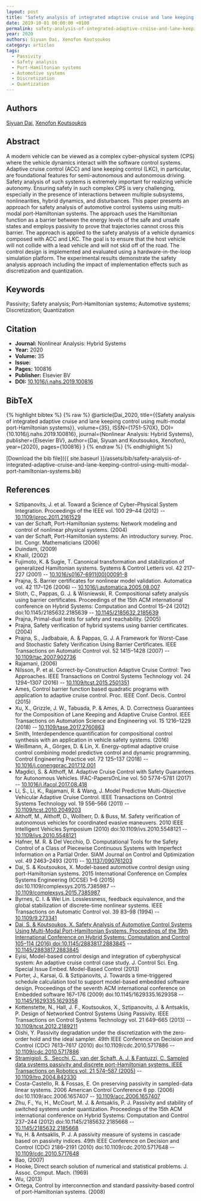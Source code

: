 ```yaml
---
layout: post
title: "Safety analysis of integrated adaptive cruise and lane keeping control using multi-modal port-Hamiltonian systems"
date: 2019-10-01 00:00:00 +0100
permalink: safety-analysis-of-integrated-adaptive-cruise-and-lane-keeping-control-using-multi-modal-port-hamiltonian-systems
year: 2020
authors: Siyuan Dai, Xenofon Koutsoukos
category: articles
tags:
  - Passivity
  - Safety analysis
  - Port-Hamiltonian systems
  - Automotive systems
  - Discretization
  - Quantization
---
```

 
## Authors
[Siyuan Dai](authors/siyuan-dai), [Xenofon Koutsoukos](authors/xenofon-koutsoukos)
 
## Abstract
A modern vehicle can be viewed as a complex cyber–physical system (CPS) where the vehicle dynamics interact with the software control systems. Adaptive cruise control (ACC) and lane keeping control (LKC), in particular, are foundational features for semi-autonomous and autonomous driving. Safety analysis of such systems is extremely important for realizing vehicle autonomy. Ensuring safety in such complex CPS is very challenging, especially in the presence of interactions between multiple subsystems, nonlinearities, hybrid dynamics, and disturbances. This paper presents an approach for safety analysis of automotive control systems using multi-modal port-Hamiltonian systems. The approach uses the Hamiltonian function as a barrier between the energy levels of the safe and unsafe states and employs passivity to prove that trajectories cannot cross this barrier. The approach is applied to the safety analysis of a vehicle dynamics composed with ACC and LKC. The goal is to ensure that the host vehicle will not collide with a lead vehicle and will not skid off of the road. The control design is implemented and evaluated using a hardware-in-the-loop simulation platform. The experimental results demonstrate the safety analysis approach including the impact of implementation effects such as discretization and quantization.
 
## Keywords
Passivity; Safety analysis; Port-Hamiltonian systems; Automotive systems; Discretization; Quantization
 
## Citation
- **Journal:** Nonlinear Analysis: Hybrid Systems
- **Year:** 2020
- **Volume:** 35
- **Issue:** 
- **Pages:** 100816
- **Publisher:** Elsevier BV
- **DOI:** [10.1016/j.nahs.2019.100816](https://doi.org/10.1016/j.nahs.2019.100816)
 
## BibTeX
{% highlight bibtex %}
{% raw %}
@article{Dai_2020,
  title={{Safety analysis of integrated adaptive cruise and lane keeping control using multi-modal port-Hamiltonian systems}},
  volume={35},
  ISSN={1751-570X},
  DOI={10.1016/j.nahs.2019.100816},
  journal={Nonlinear Analysis: Hybrid Systems},
  publisher={Elsevier BV},
  author={Dai, Siyuan and Koutsoukos, Xenofon},
  year={2020},
  pages={100816}
}
{% endraw %}
{% endhighlight %}
 
[Download the bib file]({{ site.baseurl }}/assets/bib/safety-analysis-of-integrated-adaptive-cruise-and-lane-keeping-control-using-multi-modal-port-hamiltonian-systems.bib)
 
## References
- Sztipanovits, J. et al. Toward a Science of Cyber–Physical System Integration. Proceedings of the IEEE vol. 100 29–44 (2012) -- [10.1109/jproc.2011.2161529](https://doi.org/10.1109/jproc.2011.2161529)
- van der Schaft, Port-Hamiltonian systems: Network modeling and control of nonlinear physical systems. (2004)
- van der Schaft, Port-Hamiltonian systems: An introductory survey. Proc. Int. Congr. Mathematicians (2006)
- Duindam, (2009)
- Khalil, (2002)
- Fujimoto, K. & Sugie, T. Canonical transformation and stabilization of generalized Hamiltonian systems. Systems &amp; Control Letters vol. 42 217–227 (2001) -- [10.1016/s0167-6911(00)00091-8](https://doi.org/10.1016/s0167-6911(00)00091-8)
- Prajna, S. Barrier certificates for nonlinear model validation. Automatica vol. 42 117–126 (2006) -- [10.1016/j.automatica.2005.08.007](https://doi.org/10.1016/j.automatica.2005.08.007)
- Sloth, C., Pappas, G. J. & Wisniewski, R. Compositional safety analysis using barrier certificates. Proceedings of the 15th ACM international conference on Hybrid Systems: Computation and Control 15–24 (2012) doi:10.1145/2185632.2185639 -- [10.1145/2185632.2185639](https://doi.org/10.1145/2185632.2185639)
- Prajna, Primal-dual tests for safety and reachability. (2005)
- Prajna, Safety verification of hybrid systems using barrier certificates. (2004)
- Prajna, S., Jadbabaie, A. & Pappas, G. J. A Framework for Worst-Case and Stochastic Safety Verification Using Barrier Certificates. IEEE Transactions on Automatic Control vol. 52 1415–1428 (2007) -- [10.1109/tac.2007.902736](https://doi.org/10.1109/tac.2007.902736)
- Rajamani, (2006)
- Nilsson, P. et al. Correct-by-Construction Adaptive Cruise Control: Two Approaches. IEEE Transactions on Control Systems Technology vol. 24 1294–1307 (2016) -- [10.1109/tcst.2015.2501351](https://doi.org/10.1109/tcst.2015.2501351)
- Ames, Control barrier function based quadratic programs with application to adaptive cruise control. Proc. IEEE Conf. Decis. Control (2015)
- Xu, X., Grizzle, J. W., Tabuada, P. & Ames, A. D. Correctness Guarantees for the Composition of Lane Keeping and Adaptive Cruise Control. IEEE Transactions on Automation Science and Engineering vol. 15 1216–1229 (2018) -- [10.1109/tase.2017.2760863](https://doi.org/10.1109/tase.2017.2760863)
- Smith, Interdependence quantification for compositional control synthesis with an application in vehicle safety systems. (2016)
- Weißmann, A., Görges, D. & Lin, X. Energy-optimal adaptive cruise control combining model predictive control and dynamic programming. Control Engineering Practice vol. 72 125–137 (2018) -- [10.1016/j.conengprac.2017.12.001](https://doi.org/10.1016/j.conengprac.2017.12.001)
- Magdici, S. & Althoff, M. Adaptive Cruise Control with Safety Guarantees for Autonomous Vehicles. IFAC-PapersOnLine vol. 50 5774–5781 (2017) -- [10.1016/j.ifacol.2017.08.418](https://doi.org/10.1016/j.ifacol.2017.08.418)
- Li, S., Li, K., Rajamani, R. & Wang, J. Model Predictive Multi-Objective Vehicular Adaptive Cruise Control. IEEE Transactions on Control Systems Technology vol. 19 556–566 (2011) -- [10.1109/tcst.2010.2049203](https://doi.org/10.1109/tcst.2010.2049203)
- Althoff, M., Althoff, D., Wollherr, D. & Buss, M. Safety verification of autonomous vehicles for coordinated evasive maneuvers. 2010 IEEE Intelligent Vehicles Symposium (2010) doi:10.1109/ivs.2010.5548121 -- [10.1109/ivs.2010.5548121](https://doi.org/10.1109/ivs.2010.5548121)
- Hafner, M. R. & Del Vecchio, D. Computational Tools for the Safety Control of a Class of Piecewise Continuous Systems with Imperfect Information on a Partial Order. SIAM Journal on Control and Optimization vol. 49 2463–2493 (2011) -- [10.1137/090761203](https://doi.org/10.1137/090761203)
- Dai, S. & Koutsoukos, X. Model-based automotive control design using port-Hamiltonian systems. 2015 International Conference on Complex Systems Engineering (ICCSE) 1–6 (2015) doi:10.1109/complexsys.2015.7385987 -- [10.1109/complexsys.2015.7385987](https://doi.org/10.1109/complexsys.2015.7385987)
- Byrnes, C. I. & Wei Lin. Losslessness, feedback equivalence, and the global stabilization of discrete-time nonlinear systems. IEEE Transactions on Automatic Control vol. 39 83–98 (1994) -- [10.1109/9.273341](https://doi.org/10.1109/9.273341)
- [Dai, S. & Koutsoukos, X. Safety Analysis of Automotive Control Systems Using Multi-Modal Port-Hamiltonian Systems. Proceedings of the 19th International Conference on Hybrid Systems: Computation and Control 105–114 (2016) doi:10.1145/2883817.2883845](safety-analysis-of-automotive-control-systems-using-multi-modal-port-hamiltonian-systems) -- [10.1145/2883817.2883845](https://doi.org/10.1145/2883817.2883845)
- Eyisi, Model-based control design and integration of cyberphysical system: An adaptive cruise control case study. J. Control Sci. Eng. Special Issue Embed. Model-Based Control (2013)
- Porter, J., Karsai, G. & Sztipanovits, J. Towards a time-triggered schedule calculation tool to support model-based embedded software design. Proceedings of the seventh ACM international conference on Embedded software 167–176 (2009) doi:10.1145/1629335.1629358 -- [10.1145/1629335.1629358](https://doi.org/10.1145/1629335.1629358)
- Kottenstette, N., Hall, J. F., Koutsoukos, X., Sztipanovits, J. & Antsaklis, P. Design of Networked Control Systems Using Passivity. IEEE Transactions on Control Systems Technology vol. 21 649–665 (2013) -- [10.1109/tcst.2012.2189211](https://doi.org/10.1109/tcst.2012.2189211)
- Oishi, Y. Passivity degradation under the discretization with the zero-order hold and the ideal sampler. 49th IEEE Conference on Decision and Control (CDC) 7613–7617 (2010) doi:10.1109/cdc.2010.5717886 -- [10.1109/cdc.2010.5717886](https://doi.org/10.1109/cdc.2010.5717886)
- [Stramigioli, S., Secchi, C., van der Schaft, A. J. & Fantuzzi, C. Sampled data systems passivity and discrete port-Hamiltonian systems. IEEE Transactions on Robotics vol. 21 574–587 (2005)](sampled-data-systems-passivity-and-discrete-port-hamiltonian-systems) -- [10.1109/tro.2004.842330](https://doi.org/10.1109/tro.2004.842330)
- Costa-Castello, R. & Fossas, E. On preserving passivity in sampled-data linear systems. 2006 American Control Conference 6 pp. (2006) doi:10.1109/acc.2006.1657407 -- [10.1109/acc.2006.1657407](https://doi.org/10.1109/acc.2006.1657407)
- Zhu, F., Yu, H., McCourt, M. J. & Antsaklis, P. J. Passivity and stability of switched systems under quantization. Proceedings of the 15th ACM international conference on Hybrid Systems: Computation and Control 237–244 (2012) doi:10.1145/2185632.2185668 -- [10.1145/2185632.2185668](https://doi.org/10.1145/2185632.2185668)
- Yu, H. & Antsaklis, P. J. A passivity measure of systems in cascade based on passivity indices. 49th IEEE Conference on Decision and Control (CDC) 2186–2191 (2010) doi:10.1109/cdc.2010.5717648 -- [10.1109/cdc.2010.5717648](https://doi.org/10.1109/cdc.2010.5717648)
- Bao, (2007)
- Hooke, Direct search solution of numerical and statistical problems. J. Assoc. Comput. Mach. (1969)
- Wu, (2013)
- Ortega, Control by interconnection and standard passivity-based control of port-Hamiltonian systems. (2008)

